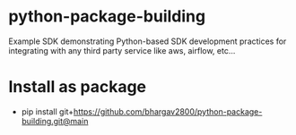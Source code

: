 # python-package-building
Example SDK demonstrating Python-based SDK development practices for integrating with any third party service like aws, airflow, etc...


# Install as package
- pip install git+https://github.com/bhargav2800/python-package-building.git@main
 
